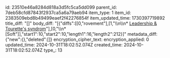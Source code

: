 id: 23510e46a8284d818a3d5fc5ca5dd099
parent_id: 7deb58cfd87843f2937ca5a6a79aeb94
item_type: 1
item_id: 2383509ebd8b49499eaef2f42276854f
item_updated_time: 1730397719892
title_diff: "[]"
body_diff: "[{\"diffs\":[[0,\"rovement\"],[1,\"\\\n\\\n* [Leadership & Tourette's syndrom](https://www.linkedin.com/posts/globalleadership_leadership-inspiration-wholesome-activity-7257715735609638912-xXSn?utm_source=share&utm_medium=member_desktop)\"],[0,\"\\\n* [Soft\"]],\"start1\":10,\"start2\":10,\"length1\":16,\"length2\":212}]"
metadata_diff: {"new":{},"deleted":[]}
encryption_cipher_text: 
encryption_applied: 0
updated_time: 2024-10-31T18:02:52.074Z
created_time: 2024-10-31T18:02:52.074Z
type_: 13